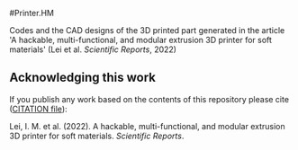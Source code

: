#Printer.HM

Codes and the CAD designs of the 3D printed part generated in the article 'A hackable, multi-functional, and modular extrusion 3D printer for soft materials' (Lei et al. _Scientific Reports_, 2022)

## Acknowledging this work

If you publish any work based on the contents of this repository please cite ([CITATION file](./CITATION)):

Lei, I. M. et al. (2022). A hackable, multi-functional, and modular extrusion 3D printer for soft materials. _Scientific Reports_. 
